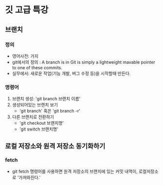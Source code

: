 # 깃 고급 특강


## 브랜치


### 정의
- 영어사전: 가지
- git에서의 정의 : A branch is in Git is simply a lightweight mavable pointer to one of these commits.
- 실무에서: 새로운 작업(기능 개발, 버그 수정 등)을 시작할때 만든다.


### 명령어
1. 브랜치 생성: 'git branch 브랜치 이름'
2. 생성되어있는 브랜치 보기
    - 'git branch' 혹은 'git branch -r'
3. 다른 브랜치로 전환하기
    - 'git checkout 브랜치명'
    - 'git switch 브랜치명'


## 로컬 저장소와 원격 저장소 동기화하기


### fetch
- git fetch 명령어를 사용하면 원격 저장소의 브랜치에 있는 커밋 내역이, 로컬저장소로 '가져와진다.'
